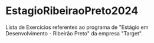 # EstagioRibeiraoPreto2024
Lista de Exercícios referentes ao programa de "Estágio em Desenvolvimento - Ribeirão Preto" da empresa "Target".
